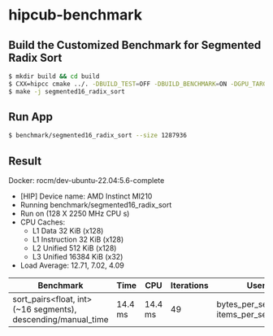 # hipcub-benchmark

## Build the Customized Benchmark for Segmented Radix Sort
```bash
$ mkdir build && cd build
$ CXX=hipcc cmake ../. -DBUILD_TEST=OFF -DBUILD_BENCHMARK=ON -DGPU_TARGETS=gfx90a
$ make -j segmented16_radix_sort
```


## Run App
```bash
$ benchmark/segmented16_radix_sort --size 1287936
```

## Result
Docker: rocm/dev-ubuntu-22.04:5.6-complete

- [HIP] Device name: AMD Instinct MI210
- Running benchmark/segmented16_radix_sort
- Run on (128 X 2250 MHz CPU s)
- CPU Caches:
  - L1 Data 32 KiB (x128)
  - L1 Instruction 32 KiB (x128)
  - L2 Unified 512 KiB (x128)
  - L3 Unified 16384 KiB (x32)
- Load Average: 12.71, 7.02, 4.09

| Benchmark | Time | CPU | Iterations | UserCounters...|
| --------- | ---- | --- | ---------- | -------------- |
| sort_pairs<float, int>(~16 segments), descending/manual_time | 14.4 ms | 14.4 ms | 49| bytes_per_second=2.66979G/s items_per_second=358.333M/ |